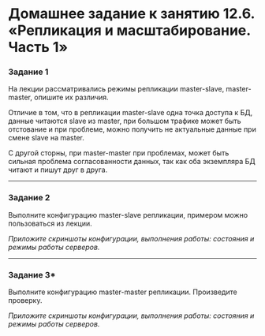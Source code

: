 # Домашнее задание к занятию 12.6. «Репликация и масштабирование. Часть 1»

### Задание 1

На лекции рассматривались режимы репликации master-slave, master-master, опишите их различия.

Отличие в том, что в репликации master-slave одна точка доступа к БД, данные читаются slave из master, при большом трафике может быть отстование и при проблеме, можно получить не актуальные данные при смене slave на master.

С другой сторны, при master-master при проблемах, может быть сильная проблема согласованности данных, так как оба экземпляра БД читают и пишут друг в друга.

---

### Задание 2

Выполните конфигурацию master-slave репликации, примером можно пользоваться из лекции.

*Приложите скриншоты конфигурации, выполнения работы: состояния и режимы работы серверов.*



---

### Задание 3* 

Выполните конфигурацию master-master репликации. Произведите проверку.

*Приложите скриншоты конфигурации, выполнения работы: состояния и режимы работы серверов.*
